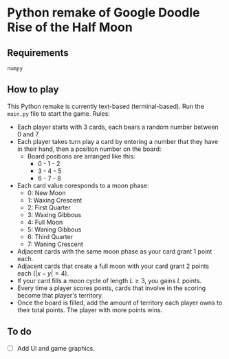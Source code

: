 # Python remake of Google Doodle Rise of the Half Moon

## Requirements

```
numpy
```

## How to play
This Python remake is currently text-based (terminal-based). Run the `main.py` file to start the game. Rules:
- Each player starts with 3 cards, each bears a random number between 0 and 7.
- Each player takes turn play a card by entering a number that they have in their hand, then a position number on the board:
  - Board positions are arranged like this:
    - 0 - 1 - 2
    - 3 - 4 - 5
    - 6 - 7 - 8
- Each card value coresponds to a moon phase:
  - 0: New Moon
  - 1: Waxing Crescent
  - 2: First Quarter
  - 3: Waxing Gibbous
  - 4: Full Moon
  - 5: Waning Gibbous
  - 6: Third Quarter
  - 7: Waning Crescent
- Adjacent cards with the same moon phase as your card grant 1 point each.
- Adjacent cards that create a full moon with your card grant 2 points each ($|x-y|=4$).
- If your card fills a moon cycle of length $L \geq 3$, you gains $L$ points.
- Every time a player scores points, cards that involve in the scoring become that player's territory.
- Once the board is filled, add the amount of territory each player owns to their total points. The player with more points wins.

## To do
- [ ] Add UI and game graphics.
